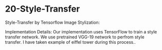 # 20-Style-Transfer
Style-Transfer by Tensorflow
Image Stylization:


Implementation Details:
  Our implementation uses TensorFlow to train a style transfer network.
  We use pretrained VGG-19 network to perfrom style transfer.
  I have taken example of eiffel tower during this process..
